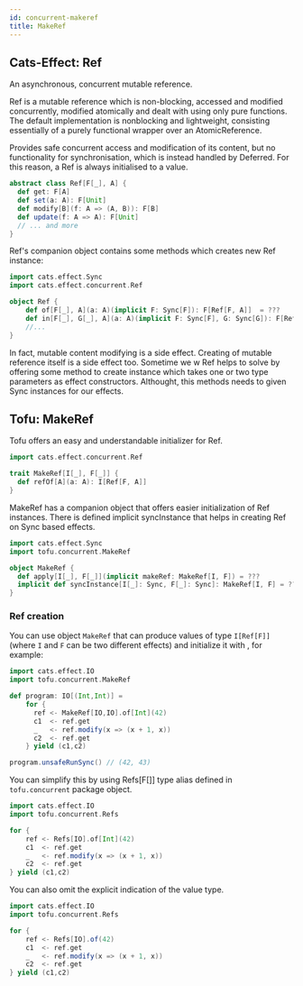 ```yaml
---
id: concurrent-makeref
title: MakeRef
---
```


## Cats-Effect: Ref

An asynchronous, concurrent mutable reference.

Ref is a mutable reference which is non-blocking, accessed and modified concurrently, modified atomically and dealt with using only pure functions. The default implementation is nonblocking and lightweight, consisting essentially of a purely functional wrapper over an AtomicReference.

Provides safe concurrent access and modification of its content, but no functionality for synchronisation, which is instead handled by Deferred.
For this reason, a Ref is always initialised to a value.

```scala
abstract class Ref[F[_], A] {
  def get: F[A]
  def set(a: A): F[Unit]
  def modify[B](f: A => (A, B)): F[B]
  def update(f: A => A): F[Unit]
  // ... and more
}
```

Ref's companion object contains some methods which creates new Ref instance:

```scala
import cats.effect.Sync
import cats.effect.concurrent.Ref

object Ref {
    def of[F[_], A](a: A)(implicit F: Sync[F]): F[Ref[F, A]]  = ???
    def in[F[_], G[_], A](a: A)(implicit F: Sync[F], G: Sync[G]): F[Ref[G, A]] = ???
    //...
}
```

In fact, mutable content modifying is a side effect. Creating of mutable reference itself is a side effect too. Sometime we w
Ref helps to solve by offering some method to create instance which takes one or two type parameters as effect constructors.
Althought, this methods needs to given Sync instances for our effects. 

## Tofu: MakeRef

Tofu offers an easy and understandable initializer for Ref.  

```scala
import cats.effect.concurrent.Ref

trait MakeRef[I[_], F[_]] {
  def refOf[A](a: A): I[Ref[F, A]]
}
```

MakeRef has a companion object that offers easier initialization of Ref instances.
There is defined implicit syncInstance that helps in creating Ref on Sync based effects.

```scala
import cats.effect.Sync
import tofu.concurrent.MakeRef

object MakeRef {
  def apply[I[_], F[_]](implicit makeRef: MakeRef[I, F]) = ???
  implicit def syncInstance[I[_]: Sync, F[_]: Sync]: MakeRef[I, F] = ???
}
```

### Ref creation
You can use object `MakeRef` that can produce values of type `I[Ref[F]]` (where `I` and `F` can be two different effects) and initialize it with , 
for example:  

```scala
import cats.effect.IO
import tofu.concurrent.MakeRef

def program: IO[(Int,Int)] =
    for {
      ref <- MakeRef[IO,IO].of[Int](42)
      c1  <- ref.get
      _   <- ref.modify(x => (x + 1, x))
      c2  <- ref.get
    } yield (c1,c2)

program.unsafeRunSync() // (42, 43)
```

You can simplify this by using Refs[F[]] type alias defined in `tofu.concurrent` package object. 

```scala
import cats.effect.IO
import tofu.concurrent.Refs

for {
    ref <- Refs[IO].of[Int](42)
    c1  <- ref.get
    _   <- ref.modify(x => (x + 1, x))
    c2  <- ref.get
} yield (c1,c2)
```

You can also omit the explicit indication of the value type.

```scala
import cats.effect.IO
import tofu.concurrent.Refs

for {
    ref <- Refs[IO].of(42)
    c1  <- ref.get
    _   <- ref.modify(x => (x + 1, x))
    c2  <- ref.get
} yield (c1,c2)
```